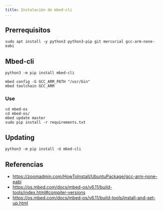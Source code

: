 ```yaml
---
title: Instalación de mbed-cli
...
```


## Prerrequisitos

~~~{.sh}
sudo apt install -y python3 python3-pip git mercurial gcc-arm-none-eabi
~~~

## Mbed-cli

~~~{.sh}
python3 -m pip install mbed-cli
~~~

~~~{.sh}
mbed config -G GCC_ARM_PATH "/usr/bin"
mbed toolchain GCC_ARM

~~~

### Use

~~~
cd mbed-os
cd mbed-os/
mbed update master
sudo pip install -r requirements.txt
~~~

## Updating

~~~{.sh}
python3 -m pip install -U mbed-cli
~~~


## Referencias

* https://zoomadmin.com/HowToInstall/UbuntuPackage/gcc-arm-none-eabi
* https://os.mbed.com/docs/mbed-os/v6.11/build-tools/index.html#compiler-versions
* https://os.mbed.com/docs/mbed-os/v6.11/build-tools/install-and-set-up.html
